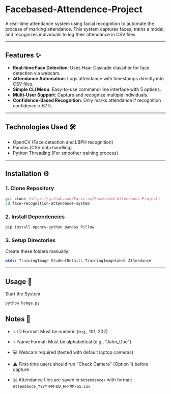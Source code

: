 # Facebased-Attendence-Project
A real-time attendance system using facial recognition to automate the process of marking attendance. This system captures faces, trains a model, and recognizes individuals to log their attendance in CSV files.

---

## Features ✨
- **Real-time Face Detection**: Uses Haar Cascade classifier for face detection via webcam.
- **Attendance Automation**: Logs attendance with timestamps directly into CSV files.
- **Simple CLI Menu**: Easy-to-use command-line interface with 5 options.
- **Multi-User Support**: Capture and recognize multiple individuals.
- **Confidence-Based Recognition**: Only marks attendance if recognition confidence > 67%.
  
---

## Technologies Used 🛠️
- OpenCV (Face detection and LBPH recognition)
- Pandas (CSV data handling)
- Python Threading (For smoother training process)

---

## Installation ⚙️

### 1. Clone Repository
```bash
git clone [https://github.com/Faris-as/Facebased-Attendence-Project]
cd face-recognition-attendance-system
```
### 2. Install Dependencies
```bash
pip install opencv-python pandas Pillow
```
### 3. Setup Directories
Create these folders manually:

```bash
mkdir TrainingImage StudentDetails TrainingImageLabel Attendance
```

---

## Usage 🚀
Start the System

```bash
python homge.py
```

## Notes 📝
- 💡 ID Format: Must be numeric (e.g., 101, 202)

- 💡 Name Format: Must be alphabetical (e.g., "John_Doe")

- 💻 Webcam required (tested with default laptop cameras)

- ⚠️ First-time users should run "Check Camera" (Option 1) before capture

- 📊 Attendance files are saved in ``` Attendance/ ``` with format:
   ```Attendance_YYYY-MM-DD_HH-MM-SS.csv```
